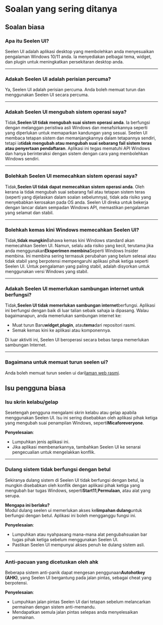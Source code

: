 # **Soalan yang sering ditanya**

## **Soalan biasa**

### **Apa itu Seelen UI?**

Seelen UI adalah aplikasi desktop yang membolehkan anda menyesuaikan pengalaman
Windows 10/11 anda. Ia menyediakan pelbagai tema, widget, dan plugin untuk
meningkatkan persekitaran desktop anda.

---

### **Adakah Seelen UI adalah perisian percuma?**

Ya, Seelen UI adalah perisian percuma. Anda boleh memuat turun dan menggunakan
Seelen UI secara percuma.

---

### **Adakah Seelen UI mengubah sistem operasi saya?**

Tidak,**Seelen UI tidak mengubah suai sistem operasi anda**. Ia berfungsi dengan
melanggan peristiwa asli Windows dan menafsirkannya seperti yang diperlukan
untuk memaparkan kandungan yang sesuai. Seelen UI membaca tetapan sistem dan
memanjangkannya dalam tetapannya sendiri, tetapi ia**tidak mengubah atau
mengubah suai sebarang fail sistem teras atau penyertaan pendaftaran**. Aplikasi
ini tegas mematuhi API Windows dan hanya berinteraksi dengan sistem dengan cara
yang membolehkan Windows sendiri.

---

### **Bolehkah Seelen UI memecahkan sistem operasi saya?**

Tidak,**Seelen UI tidak dapat memecahkan sistem operasi anda**. Oleh kerana ia
tidak mengubah suai sebarang fail atau tetapan sistem teras (seperti yang
dijelaskan dalam soalan sebelumnya), tidak ada risiko yang menyebabkan kerosakan
pada OS anda. Seelen UI direka untuk bekerja dengan lancar dalam sempadan
Windows API, memastikan pengalaman yang selamat dan stabil.

---

### **Bolehkah kemas kini Windows memecahkan Seelen UI?**

Tidak,**tidak mungkin**Bahawa kemas kini Windows standard akan memecahkan Seelen
UI. Namun, selalu ada risiko yang kecil, terutama jika anda
menggunakan**Eksperimen membina**Seperti Windows Insider membina. Ini membina
sering termasuk perubahan yang belum selesai atau tidak stabil yang berpotensi
mempengaruhi aplikasi pihak ketiga seperti Seelen UI. Untuk pengalaman yang
paling stabil, adalah disyorkan untuk menggunakan versi Windows yang stabil.

---

### **Adakah Seelen UI memerlukan sambungan internet untuk berfungsi?**

Tidak,**Seelen UI tidak memerlukan sambungan internet**berfungsi. Aplikasi ini
berfungsi dengan baik di luar talian sebaik sahaja ia dipasang. Walau
bagaimanapun, anda memerlukan sambungan internet ke:

- Muat turun Baru**widget**,**plugin**, atau**tema**dari repositori rasmi.
- Semak kemas kini ke aplikasi atau komponennya.

Di luar aktiviti ini, Seelen UI beroperasi secara bebas tanpa memerlukan
sambungan Internet.

---

### **Bagaimana untuk memuat turun seelen ui?**

Anda boleh memuat turun seelen ui dari[laman web rasmi](https://seelen.io).

## **Isu pengguna biasa**

### **Isu skrin kelabu/gelap**

Sesetengah pengguna mengalami skrin kelabu atau gelap apabila menggunakan Seelen
UI. Isu ini sering disebabkan oleh aplikasi pihak ketiga yang mengubah suai
penampilan Windows, seperti**Micaforeveryone**.

**Penyelesaian**:

- Lumpuhkan jenis aplikasi ini.
- Jika aplikasi membenarkannya, tambahkan Seelen UI ke senarai pengecualian
  untuk mengelakkan konflik.

---

### **Dulang sistem tidak berfungsi dengan betul**

Sekiranya dulang sistem di Seelen UI tidak berfungsi dengan betul, ia mungkin
disebabkan oleh konflik dengan aplikasi pihak ketiga yang mengubah bar tugas
Windows, seperti**Start11**,**Permulaan**, atau alat yang serupa.

**Mengapa ini berlaku?**\
Modul dulang seelen ui memerlukan akses ke**limpahan dulang**untuk berfungsi
dengan betul. Aplikasi ini boleh mengganggu fungsi ini.

**Penyelesaian**:

- Lumpuhkan atau nyahpasang mana-mana alat pengubahsuaian bar tugas pihak ketiga
  sebelum menggunakan Seelen UI.
- Pastikan Seelen UI mempunyai akses penuh ke dulang sistem asli.

---

### **Anti-pacuan yang dicetuskan oleh ahk**

Beberapa sistem anti-panik dapat mengesan penggunaan**Autohotkey (AHK)**, yang
Seelen UI bergantung pada jalan pintas, sebagai cheat yang berpotensi.

**Penyelesaian**:

- Lumpuhkan jalan pintas Seelen UI dari tetapan sebelum melancarkan permainan
  dengan sistem anti-memandu.
- Mendapatkan semula jalan pintas selepas anda menyelesaikan permainan.
